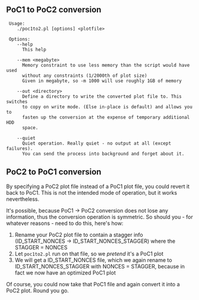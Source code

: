 ## PoC1 to PoC2 conversion

```
 Usage:
    ./poc1to2.pl [options] <plotfile>

 Options:
    --help
      This help

    --mem <megabyte>
      Memory constraint to use less memory than the script would have used
      without any constraints (1/2000th of plot size)
      Given in megabyte, so -m 1000 will use roughly 1GB of memory

    --out <directory>
      Define a directory to write the converted plot file to. This switches
      to copy on write mode. (Else in-place is default) and allows you to
      fasten up the conversion at the expense of temporary additional HDD
      space.

    --quiet
      Quiet operation. Really quiet - no output at all (except failures).
      You can send the process into background and forget about it.
```

## PoC2 to PoC1 conversion

By specifying a PoC2 plot file instead of a PoC1 plot file, you could revert it back to PoC1.
This is not the intended mode of operation, but it works nevertheless.

It's possible, because PoC1 -> PoC2 conversion does not lose any
information, thus the conversion operation is symmetric. So should you - for whatever reasons - need to do this, here's how:


1. Rename your PoC2 plot file to contain a stagger info (ID\_START\_NONCES -> ID\_START\_NONCES\_STAGGER) where the STAGGER = NONCES
2. Let `poc1to2.pl` run on that file, so we *pretend* it's a PoC1 plot
3. We will get a ID\_START\_NONCES file, which we again rename to ID\_START\_NONCES\_STAGGER with NONCES = STAGGER, because in fact we now have an optimized PoC1 plot

Of course, you could now take that PoC1 file and again convert it into a PoC2 plot. Round you go.
